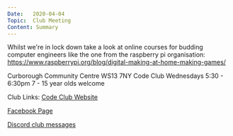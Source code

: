 ```yaml
---
Date:   2020-04-04
Topic:  Club Meeting
Content: Summary
---
```

Whilst we're in lock down take a look at online courses for budding computer engineers like the one from the raspberry pi organisation:
 https://www.raspberrypi.org/blog/digital-making-at-home-making-games/

Curborough Community Centre
WS13 7NY
Code Club
Wednesdays 5:30 - 6:30pm
7 - 15 year olds welcome

Club Links:
[Code Club Website](https://lichfield-code-club.github.io/)

[Facebook Page](https://www.facebook.com/LichfieldCoders)

[Discord club messages](https://discord.gg/szz6xGK)
